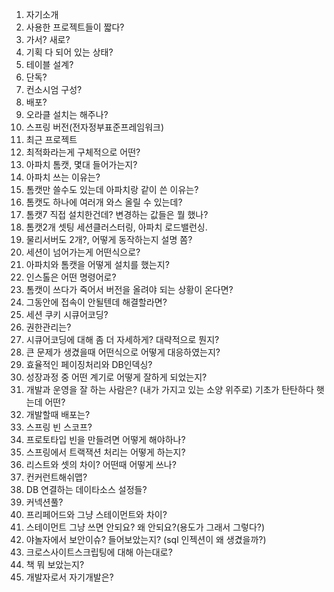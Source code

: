 1. 자기소개
2. 사용한 프로젝트들이 짧다?
3. 가서? 새로?
4. 기획 다 되어 있는 상태?
5. 테이블 설계?
6. 단독?
7. 컨소시엄 구성?
8. 배포?
9. 오라클 설치는 해주나?
10. 스프링 버전(전자정부표준프레임워크)
11. 최근 프로젝트
12. 최적화라는게 구체적으로 어떤?
13. 아파치 톰캣, 몇대 들어가는지?
14. 아파치 쓰는 이유는?
15. 톰캣만 쓸수도 있는데 아파치랑 같이 쓴 이유는?
16. 톰캣도 하나에 여러개 와스 올릴 수 있는데?
17. 톰캣7 직접 설치한건데? 변경하는 값들은 뭘 했나?
18. 톰캣2개 셋팅 세션클러스터링, 아파치 로드밸런싱.
19. 물리서버도 2개?, 어떻게 동작하는지 설명 쫌?
20. 세션이 넘어가는게 어떤식으로?
21. 아파치와 톰캣을 어떻게 설치를 했는지?
22. 인스톨은 어떤 명령어로?
23. 톰캣이 쓰다가 죽어서 버전을 올려야 되는 상황이 온다면?
24. 그동안에 접속이 안될텐데 해결할라면?
25. 세션 쿠키 시큐어코딩?
26. 권한관리는?
27. 시큐어코딩에 대해 좀 더 자세하게? 대략적으로 뭔지?
28. 큰 문제가 생겼을때 어떤식으로 어떻게 대응하였는지?
29. 효율적인 페이징처리와 DB인덱싱?
30. 성장과정 중 어떤 계기로 어떻게 잘하게 되었는지?
31. 개발과 운영을 잘 하는 사람은? (내가 가지고 있는 소양 위주로) 기초가 탄탄하다 햇는데 어떤?
32. 개발할때 배포는?
33. 스프링 빈 스코프?
34. 프로토타입 빈을 만들려면 어떻게 해야하나?
35. 스프링에서 트랙잭션 처리는 어떻게 하는지?
36. 리스트와 셋의 차이? 어떤때 어떻게 쓰나?
37. 컨커런트해쉬맵?
38. DB 연결하는 데이타소스 설정들?
39. 커넥션풀?
40. 프리페어드와 그냥 스테이먼트와 차이?
41. 스테이먼트 그냥 쓰면 안되요? 왜 안되요?(용도가 그래서 그렇다?)
42. 야놀자에서 보안이슈? 들어보았는지? (sql 인젝션이 왜 생겼을까?)
43. 크로스사이트스크립팅에 대해 아는대로?
44. 책 뭐 보았는지?
45. 개발자로서 자기개발은?